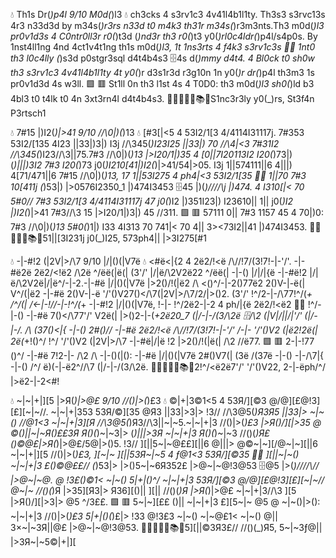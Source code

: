 💧 Th1s Dr(_)p4l 9/10 M0d(_)l3 💧 ch3cks 4 s3rv1c3 4v41l4b1l1ty. Th3s3 s3rvc13s 4r3 n33d3d by m34s(_)r3rs n33d t0 m4k3 th31r m34s(_)r3m3nts.Th3 m0d(_)l3 pr0v1d3s 4 C0ntr0ll3r r0(_)t3d (_)nd3r th3 r0(_)t3 y0(_)rl0c4ldr(_)p4l/s4p0s. By 1nst4ll1ng 4nd 4ct1v4t1ng th1s m0d(_)l3, 1t 1ns3rts 4 f4k3 s3rv1c3s 📡✨ 1nt0 th3 l0c4lly (_)s3d p0stgr3sql d4t4b4s3 🗄4s d(_)mmy d4t4. 4 Bl0ck t0 sh0w th3 s3rv1c3 4v41l4b1l1ty 4t y0(_)r d3s1r3d r3g10n 1n y0(_)r dr(_)p4l th3m3 1s pr0v1d3d 4s w3ll. 🟩 🟥 St1ll 0n th3 l1st 4s 4 T0D0: th3 m0d(_)l3 sh0(_)ld b3 4bl3 t0 t4lk t0 4n 3xt3rn4l d4t4b4s3. 🧔🏻📡🐱‍💻📚🌈S1nc3r3ly y0(_)rs, St3f4n P3rtsch1

💧 7#15 |)I2(_)|>41 9/10 /\/\0|)(_)13 💧 [#3[|<5 4 53I2\/1[3 4\/4114I31117j. 7#353 53I2\/[135 4I23 |\|33|)3|) I3j /\/\345(_)I23I25 |\|33|) 70 /\/\4|<3 7#31I2 /\/\345(_)I23/\/\3|\|75.7#3 /\/\0|)(_)13 |>I20\/1|)35 4 [0|\|7I20113I2 I20(_)73|) (_)|\||)3I2 7#3 I20(_)73 j0(_)I210[41|)I2(_)|>41/54|>05. I3j 1|\|574111|\|6 4|\||) 4[71\/471|\|6 7#15 /\/\0|)(_)13, 17 1|\|53I275 4 ph4|<3 53I2\/1[35 📡✨ 1|\|70 7#3 10[411j (_)53|) |>0576I2350_1 |)474I3453 🗄45 |)(_)/\/\/\/\j |)474. 4 I310[|< 70 5#0\/\/ 7#3 53I2\/1[3 4\/4114I31117j 47 j0(_)I2 |)351I23|) I23610|\| 1|\| j0(_)I2 |)I2(_)|>41 7#3/\/\3 15 |>I20\/1|)3|) 45 \/\/311. 🟩 🟥 57111 0|\| 7#3 1157 45 4 70|)0: 7#3 /\/\0|)(_)13 5#0(_)1|) I33 4I313 70 741|< 70 4|\| 3><73I2|\|41 |)474I3453. 🧔🏻📡🐱‍💻📚🌈51|\|[3I231j j0(_)I25, 573ph4|\| |>3I275[#1

💧 -|-#!2 (|2V|>/\7 9/10 |\/|()(|V7ë 💧 <#ë<|{2 4 2ë2\/!<ë /\\//\!7/\(3!7!-|-'/'. -|-#ë2ë 2ë2\/<!ë2 /\2ë ^/ëë(|ë(| (3'/' |\/|ë/\2V2ë22 ^/ëë(| -|-() |\/|/\|{ë -|-#ë!2 |\/|ë/\2V2ë|\/|ë^/-|-2.-|-#ë |\/|()(|V7ë |>2()\/!(|ë2 /\ <()^/-|-2()77ë2 2()V-|-ë(| V^/(|ë2 -|-#ë 2()V-|-ë '/'()V27()</\7(|2V|>/\7/2/\|>()2. (3'/' !^/2-|-/\77!^/(_+ /\^/(| /\<-|-!\//\-|-!^/(_+ -|-#!2 |\/|()(|V7ë, !-|- !^/2ë2-|-2 4 ph/\|{ë 2ë2\/!<ë2 📡✨ !^/-|-() -|-#ë 7()</\77'/' V2ë(| |>()2-|-(_+2ë20_7 (|/\-|-/\(3/\2ë 🗄/\2 (|V|\/||\/|'/' (|/\-|-/\. /\ (37()<|{ -|-() 2#()\/\/ -|-#ë 2ë2\/!<ë /\\//\!7/\(3!7!-|-'/' /\-|- '/'()V2 (|ë2!2ë(| 2ë(_+!()^/ !^/ '/'()V2 (|2V|>/\7 -|-#ë|\/|ë !2 |>2()\/!(|ë(| /\2 \/\/ë77. 🟩 🟥 2-|-!77 ()^/ -|-#ë 7!2-|- /\2 /\ -|-()(|(): -|-#ë |\/|()(|V7ë 2#()V7(| (3ë /\(37ë -|-() -|-/\7|{ -|-() /\^/ ë)(-|-ë2^//\7 (|/\-|-/\(3/\2ë. 🧔🏻📡🐱‍💻📚🌈2!^/<ë2ë7'/' '/'()V22, 2-|-ëph/\^/ |>ë2-|-2<#!

💧 ~|~|+|][5 |>Я(_)|>@£ 9/10 /\/\()|>(_)£3 💧 ©|+|3©1<5 4 53Я\/][©3 @\/@][£@!3][£][~|~\//. ~|~|+|353 53Я\/©][35 @Я3 |\|33|>3|> !3\// /\/\3@5(_)Я3Я5 |\|33|> ~|~() /\/\@1<3 ~|~|+|3][Я /\/\3@5(_)Я3/\/\3|\|~|~5.~|~|+|3 /\/\()|>(_)£3 |>Я()\/][|>35 @ ©()|\|~|~Я()££3Я Я()(_)~|~3|> (_)|\||>3Я ~|~|+|3 Я()(_)~|~3 \//()(_)Я£()©@£|>Я(_)|>@£/5@|>()5. !3\// ][|\|5~|~@££][|\|6 @|\||> @©~|~][\/@~|~][|\|6 ~|~|+|][5 /\/\()|>(_)£3, ][~|~ ][|\|53Я~|~5 4 ƒ@1<3 53Я\/][©35 📡✨ ][|\|~|~() ~|~|+|3 £()©@££\// (_)53|> |>()5~|~6Я352£ |>@~|~@!3@53 🗄@5 |>(_)/\/\/\/\\// |>@~|~@. @ !3£()©1< ~|~() 5|+|()\^/ ~|~|+|3 53Я\/][©3 @\/@][£@!3][£][~|~\// @~|~ \//()(_)Я |>35][Я3|> Я36][()|\| ][|\| \//()(_)Я |>Я(_)|>@£ ~|~|+|3/\/\3 ][5 |>Я()\/][|>3|> @5 \^/3££. 🟩 🟥 5~|~][££ ()|\| ~|~|+|3 £][5~|~ @5 @ ~|~()|>(): ~|~|+|3 /\/\()|>(_)£3 5|+|()(_)£|> !33 @!3£3 ~|~() ~|~@£1< ~|~() @|\| 3×~|~3Я|\|@£ |>@~|~@!3@53. 🧔🏻📡🐱‍💻📚🌈5][|\|©3Я3£\// \//()(_)Я5, 5~|~3ƒ@|\| |>3Я~|~5©|+|][